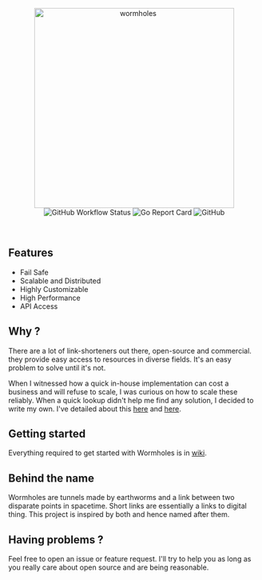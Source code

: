<p align='center'>
  <img width="400" alt="wormholes" src="https://user-images.githubusercontent.com/4941333/133881817-fa6a13d2-2198-445c-b98e-7754a44d2c23.png" /><br />
  <img alt="GitHub Workflow Status" src="https://img.shields.io/github/workflow/status/mohitsinghs/wormholes/docker?logo=github&style=flat-square">
  <img alt="Go Report Card" src="https://goreportcard.com/badge/github.com/mohitsinghs/wormholes?style=flat-square">
  <img alt="GitHub" src="https://img.shields.io/github/license/mohitsinghs/wormholes?logo=gnu&style=flat-square">
</p>
<br />

## Features

- Fail Safe
- Scalable and Distributed
- Highly Customizable
- High Performance
- API Access

## Why ?

There are a lot of link-shorteners out there, open-source and commercial. they provide easy access to resources in diverse fields. It's an easy problem to solve until it's not.

When I witnessed how a quick in-house implementation can cost a business and will refuse to scale, I was curious on how to scale these reliably. When a quick lookup didn't help me find any solution, I decided to write my own. I've detailed about this [here](https://mohitsingh.in/code/building-a-link-shortner) and [here](https://mohitsingh.in/code/a-distributed-link-shortner).

## Getting started

Everything required to get started with Wormholes is in [wiki](https://github.com/mohitsinghs/wormholes/wiki).

## Behind the name

Wormholes are tunnels made by earthworms and a link between two disparate points in spacetime. Short links are essentially a links to digital thing. This project is inspired by both and hence named after them.

## Having problems ?

Feel free to open an issue or feature request. I'll try to help you as long as you really care about open source and are being reasonable.

